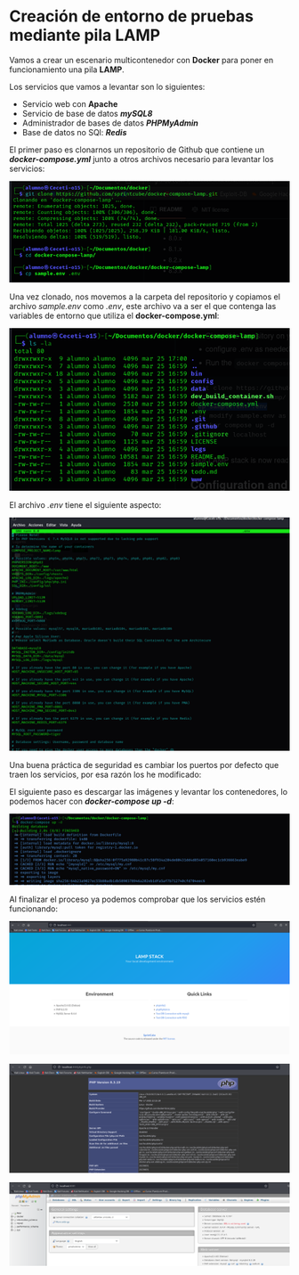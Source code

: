# Creación de entorno de pruebas mediante pila LAMP

Vamos a crear un escenario multicontenedor con **Docker** para poner en funcionamiento una pila **LAMP**.

Los servicios que vamos a levantar son lo siguientes:

- Servicio web con **Apache**
- Servicio de base de datos ***mySQL8***
- Administrador de bases de datos ***PHPMyAdmin***
- Base de datos no SQl: ***Redis***

El primer paso es clonarnos un repositorio de Github que contiene un ***docker-compose.yml*** junto a otros archivos necesario para levantar los servicios:

![Primeros pasos](Imagenes/1.png)

Una vez clonado, nos movemos a la carpeta del repositorio y copiamos el archivo *sample.env* como *.env*, este archivo va a ser el que contenga las variables de entorno que utiliza el **docker-compose.yml**:

![Carpetas y ficheros del repositorio](Imagenes/2.png)

El archivo *.env* tiene el siguiente aspecto:

![Archivo .env](Imagenes/3.png)

Una buena práctica de seguridad es cambiar los puertos por defecto que traen los servicios, por esa razón los he modificado:

El siguiente paso es descargar las imágenes y levantar los contenedores, lo podemos hacer con ***docker-compose up -d***:

![Levantando los servicios](Imagenes/4.png)

Al finalizar el proceso ya podemos comprobar que los servicios estén funcionando:

![LAMP Stack](Imagenes/5.png)

![PHPInfo](Imagenes/6.png)

![PHPMyAdmin](Imagenes/7.png)
